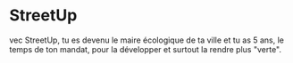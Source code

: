 # StreetUp
vec StreetUp, tu es devenu le maire écologique de ta ville et tu as 5 ans, le temps de ton mandat, pour la développer et surtout la rendre plus "verte".
